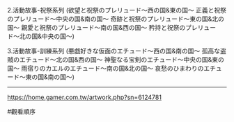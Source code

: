 2.活動故事-祝祭系列
(欲望と祝祭のプレリュード〜西の国&東の国〜
正義と祝祭のプレリュード〜中央の国&南の国〜
奇跡と祝祭のプレリュード〜東の国&北の国〜
親愛と祝祭のプレリュード〜南の国&西の国〜
矜持と祝祭のプレリュード〜北の国&中央の国〜)

3.活動故事-訓練系列
(悪戯好きな仮面のエチュード〜西の国&南の国〜
孤高な盗賊のエチュード〜北の国&西の国〜
神聖なる宝剣のエチュード〜中央の国&東の国〜
雨宿りのカエルのエチュード〜南の国&北の国〜
哀愁のひまわりのエチュード〜東の国&南の国〜)

---
https://home.gamer.com.tw/artwork.php?sn=6124781

#觀看順序 